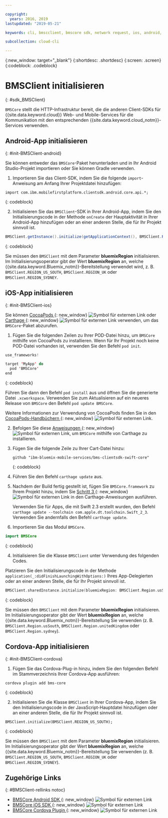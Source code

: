 ```yaml
---

copyright:
  years: 2016, 2019
lastupdated: "2019-05-21"

keywords: cli, bmscclient, bmscore sdk, network request, ios, android, studio, cordova, client sdk, sdk, 

subcollection: cloud-cli

---
```


{:new_window: target="_blank"}
{:shortdesc: .shortdesc}
{:screen: .screen}
{:codeblock: .codeblock}

# BMSClient initialisieren
{: #sdk_BMSClient}

`BMSCore` stellt die HTTP-Infrastruktur bereit, die die anderen Client-SDKs für {{site.data.keyword.cloud}} Web- und Mobile-Services für die Kommunikation mit den entsprechenden {{site.data.keyword.cloud_notm}}-Services verwenden.

## Android-App initialisieren
{: #init-BMSClient-android}

Sie können entweder das `BMSCore`-Paket herunterladen und in Ihr Android Studio-Projekt importieren oder Sie können Gradle verwenden.

1. Importieren Sie das Client-SDK, indem Sie die folgende `import`-Anweisung am Anfang Ihrer Projektdatei hinzufügen:

  ```
  import com.ibm.mobilefirstplatform.clientsdk.android.core.api.*;
  ```
  {: codeblock}

2. Initialisieren Sie das `BMSClient`-SDK in Ihrer Android-App, indem Sie den Initialisierungscode in der Methode `onCreate` der Hauptaktivität in Ihrer Android-App hinzufügen oder an einer anderen Stelle, die für Ihr Projekt sinnvoll ist.

  ```java
  BMSClient.getInstance().initialize(getApplicationContext(), BMSClient.REGION_US_SOUTH); // Stellen Sie sicher, dass Sie auf Ihre Region zeigen.
  ```
  {: codeblock}

  Sie müssen den `BMSClient` mit dem Parameter **bluemixRegion** initialisieren. Im Initialisierungsoperator gibt der Wert **bluemixRegion** an, welche {{site.data.keyword.Bluemix_notm}}-Bereitstellung verwendet wird, z. B. `BMSClient.REGION_US_SOUTH`, `BMSClient.REGION_UK` oder `BMSClient.REGION_SYDNEY`.


## iOS-App initialisieren
{: #init-BMSClient-ios}

Sie können [CocoaPods ](https://cocoapods.org){: new_window} ![Symbol für externen Link](../../icons/launch-glyph.svg "Symbol für externen Link") oder [Carthage ](https://github.com/Carthage/Carthage){: new_window} ![Symbol für externen Link](../../icons/launch-glyph.svg "Symbol für externen Link") verwenden, um das `BMSCore`-Paket abzurufen.

1. Fügen Sie die folgenden Zeilen zu Ihrer POD-Datei hinzu, um `BMSCore` mithilfe von CocoaPods zu installieren. Wenn für Ihr Projekt noch keine POD-Datei vorhanden ist, verwenden Sie den Befehl `pod init`.

  ```swift
  use_frameworks!

  target 'MyApp' do
    pod 'BMSCore'
  end
  ```
  {: codeblock}

  Führen Sie dann den Befehl `pod install` aus und öffnen Sie die generierte Datei `.xcworkspace`. Verwenden Sie zum Aktualisieren auf ein neueres Release von `BMSCore` den Befehl `pod update BMSCore`.

  Weitere Informationen zur Verwendung von CocoaPods finden Sie in den [CocoaPods-Handbüchern ](https://guides.cocoapods.org/using/index.html){: new_window} ![Symbol für externen Link](../../icons/launch-glyph.svg "Symbol für externen Link").

2. Befolgen Sie diese [Anweisungen ](https://github.com/Carthage/Carthage#getting-started){: new_window} ![Symbol für externen Link](../../icons/launch-glyph.svg "Symbol für externen Link"), um `BMSCore` mithilfe von Carthage zu installieren.

  1. Fügen Sie die folgende Zeile zu Ihrer Cart-Datei hinzu:

      ```
      github "ibm-bluemix-mobile-services/bms-clientsdk-swift-core"
      ```
      {: codeblock}

  2. Führen Sie den Befehl `carthage update` aus.

  3. Nachdem der Build fertig gestellt ist, fügen Sie `BMSCore.framework` zu Ihrem Projekt hinzu, indem Sie [Schritt 3 ](https://github.com/Carthage/Carthage#getting-started){: new_window} ![Symbol für externen Link](../../icons/launch-glyph.svg "Symbol für externen Link") in den Carthage-Anweisungen ausführen.

      Verwenden Sie für Apps, die mit Swift 2.3 erstellt wurden, den Befehl `carthage update --toolchain com.apple.dt.toolchain.Swift_2_3`. Verwenden Sie andernfalls den Befehl `carthage update`.

3. Importieren Sie das Modul `BMSCore`.

  ```swift
  import BMSCore
  ```
  {: codeblock}

4. Initialisieren Sie die Klasse `BMSClient` unter Verwendung des folgenden Codes.

  Platzieren Sie den Initialisierungscode in der Methode `application(_:didFinishLaunchingWithOptions:)` Ihres App-Delegierten oder an einer anderen Stelle, die für Ihr Projekt sinnvoll ist.

  ```swift
  BMSClient.sharedInstance.initialize(bluemixRegion: BMSClient.Region.usSouth) // Stellen Sie sicher, dass Sie auf Ihre Region zeigen.
  ```
  {: codeblock}

  Sie müssen den `BMSClient` mit dem Parameter **bluemixRegion** initialisieren. Im Initialisierungsoperator gibt der Wert **bluemixRegion** an, welche {{site.data.keyword.Bluemix_notm}}-Bereitstellung Sie verwenden (z. B. `BMSClient.Region.usSouth`, `BMSClient.Region.unitedKingdom` oder `BMSClient.Region.sydney`).

## Cordova-App initialisieren
{: #init-BMSClient-cordova}

1. Fügen Sie das Cordova-Plug-in hinzu, indem Sie den folgenden Befehl im Stammverzeichnis Ihrer Cordova-App ausführen:

  ```
  cordova plugin add bms-core
  ```
  {: codeblock}

2. Initialisieren Sie die Klasse `BMSClient` in Ihrer Cordova-App, indem Sie den Initialisierungscode in der JavaScript-Hauptdatei hinzufügen oder an einer anderen Stelle, die für Ihr Projekt sinnvoll ist.

  ```
  BMSClient.initialize(BMSClient.REGION_US_SOUTH);
  ```
  {: codeblock}

  Sie müssen den `BMSClient` mit dem Parameter **bluemixRegion** initialisieren. Im Initialisierungsoperator gibt der Wert **bluemixRegion** an, welche {{site.data.keyword.Bluemix_notm}}-Bereitstellung Sie verwenden (z. B. `BMSClient.REGION_US_SOUTH`, `BMSClient.REGION_UK` oder `BMSClient.REGION_SYDNEY`).

## Zugehörige Links
{: #BMSClient-rellinks notoc}

* [BMSCore Android SDK ](https://github.com/ibm-bluemix-mobile-services/bms-clientsdk-android-core){: new_window} ![Symbol für externen Link](../../icons/launch-glyph.svg "Symbol für externen Link")
* [BMSCore iOS SDK ](https://github.com/ibm-bluemix-mobile-services/bms-clientsdk-swift-core){: new_window} ![Symbol für externen Link](../../icons/launch-glyph.svg "Symbol für externen Link")
* [BMSCore Cordova Plugin ](https://github.com/ibm-bluemix-mobile-services/bms-clientsdk-cordova-plugin-core){: new_window} ![Symbol für externen Link](../../icons/launch-glyph.svg "Symbol für externen Link")
